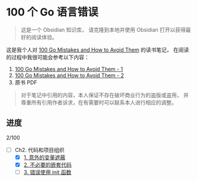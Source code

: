 # 100 个 Go 语言错误

> 这是一个 Obsidian 知识库，
> 请克隆到本地并使用 Obsidian 打开以获得最好的阅读体验。

这是我个人对
[100 Go Mistakes and How to Avoid Them](https://github.com/teivah/100-go-mistakes)
的读书笔记，
在阅读的过程中我很可能会参考以下内容：

1. [100 Go Mistakes and How to Avoid Them - 1](https://yangsoon.github.io/100-go-mistakes-and-how-to-avoid-them--1)
2. [100 Go Mistakes and How to Avoid Them - 2](https://yangsoon.github.io/100-go-mistakes-and-how-to-avoid-them--2)
3. 原书 PDF

> 对于笔记中引用的内容，本人保证不存在破坏商业行为的盗版或盗用，
> 并尊重所有引用作者诉求，在有需要时可以联系本人进行相应的调整。

## 进度

2/100

- [ ] Ch2. 代码和项目组织
	- [x]  [1. 意外的变量遮蔽](Ch2.%20代码和项目组织\1.%20意外的变量遮蔽.md)
	- [x]  [2. 不必要的嵌套代码](Ch2.%20代码和项目组织\2.%20不必要的嵌套代码.md)
	- [ ]  [3. 错误使用 init 函数](Ch2.%20代码和项目组织\3.%20错误使用%20init%20函数.md)
